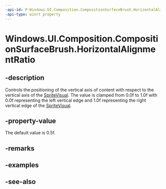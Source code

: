 ```yaml
---
-api-id: P:Windows.UI.Composition.CompositionSurfaceBrush.HorizontalAlignmentRatio
-api-type: winrt property
---
```


<!-- Property syntax
public float HorizontalAlignmentRatio { get;  set; }
-->

# Windows.UI.Composition.CompositionSurfaceBrush.HorizontalAlignmentRatio

## -description
Controls the positioning of the vertical axis of content with respect to the vertical axis of the [SpriteVisual](spritevisual.md). The value is clamped from 0.0f to 1.0f with 0.0f representing the left vertical edge and 1.0f representing the right vertical edge of the [SpriteVisual](spritevisual.md).



## -property-value
The default value is 0.5f.

## -remarks

## -examples

## -see-also
